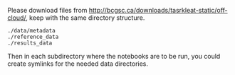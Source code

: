 Please download files from
http://bcgsc.ca/downloads/tasrkleat-static/off-cloud/, keep with the same
directory structure.

```
./data/metadata
./reference_data
./results_data
```

Then in each subdirectory where the notebooks are to be run, you could create
symlinks for the needed data directories.
